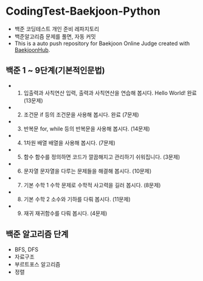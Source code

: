 # CodingTest-Baekjoon-Python
- 백준 코딩테스트 개인 준비 레파지토리
- 백준알고리즘 문제를 풀면, 자동 커밋
- This is a auto push repository for Baekjoon Online Judge created with [BaekjoonHub](https://github.com/BaekjoonHub/BaekjoonHub).



## 백준 1 ~ 9단계(기본적인문법)
- 1.	입출력과 사칙연산	입력, 출력과 사칙연산을 연습해 봅시다. Hello World!	완료 (13문제)
- 2.	조건문	if 등의 조건문을 사용해 봅시다.	완료 (7문제)
- 3.	반복문	for, while 등의 반복문을 사용해 봅시다. (14문제)
- 4.	1차원 배열	배열을 사용해 봅시다. (7문제)
- 5.	함수	함수를 정의하면 코드가 깔끔해지고 관리하기 쉬워집니다. (3문제)
- 6.	문자열	문자열을 다루는 문제들을 해결해 봅시다. (10문제)
- 7.	기본 수학 1	수학 문제로 수학적 사고력을 길러 봅시다. (8문제)
- 8.	기본 수학 2	소수와 기하를 다뤄 봅시다. (11문제)
- 9.	재귀	재귀함수를 다뤄 봅시다. (4문제)



## 백준 알고리즘 단계
- BFS, DFS
- 자료구조
- 부르트포스 알고리즘
- 정렬
